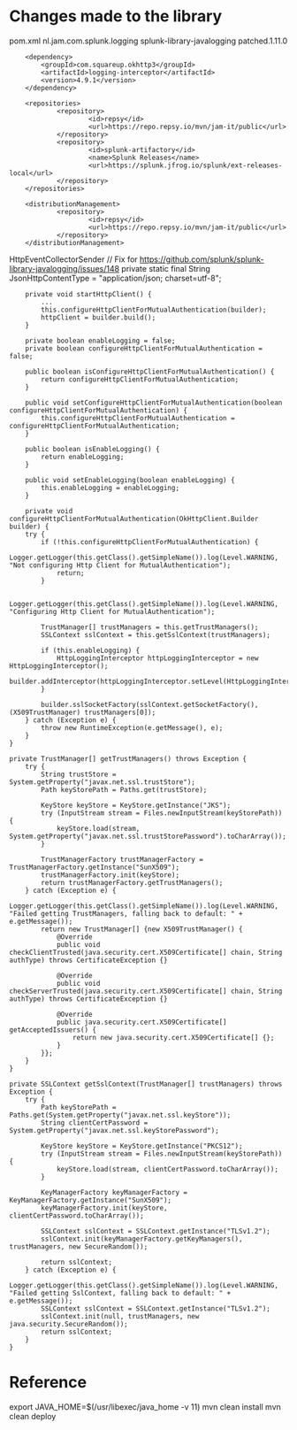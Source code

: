 # Changes made to the library
pom.xml
    <groupId>nl.jam.com.splunk.logging</groupId>
    <artifactId>splunk-library-javalogging</artifactId>
    <version>patched.1.11.0</version>

        <dependency>
            <groupId>com.squareup.okhttp3</groupId>
            <artifactId>logging-interceptor</artifactId>
            <version>4.9.1</version>
        </dependency>

        <repositories>
                <repository>
                        <id>repsy</id>
                        <url>https://repo.repsy.io/mvn/jam-it/public</url>
                </repository>
                <repository>
                        <id>splunk-artifactory</id>
                        <name>Splunk Releases</name>
                        <url>https://splunk.jfrog.io/splunk/ext-releases-local</url>
                </repository>
        </repositories>

        <distributionManagement>
                <repository>
                        <id>repsy</id>
                        <url>https://repo.repsy.io/mvn/jam-it/public</url>
                </repository>
        </distributionManagement>

HttpEventCollectorSender
        // Fix for https://github.com/splunk/splunk-library-javalogging/issues/148
        private static final String JsonHttpContentType = "application/json; charset=utf-8";

        private void startHttpClient() {
            ...
            this.configureHttpClientForMutualAuthentication(builder);
            httpClient = builder.build();
        }

        private boolean enableLogging = false;
        private boolean configureHttpClientForMutualAuthentication = false;

        public boolean isConfigureHttpClientForMutualAuthentication() {
            return configureHttpClientForMutualAuthentication;
        }

        public void setConfigureHttpClientForMutualAuthentication(boolean configureHttpClientForMutualAuthentication) {
            this.configureHttpClientForMutualAuthentication = configureHttpClientForMutualAuthentication;
        }

        public boolean isEnableLogging() {
            return enableLogging;
        }

        public void setEnableLogging(boolean enableLogging) {
            this.enableLogging = enableLogging;
        }

        private void configureHttpClientForMutualAuthentication(OkHttpClient.Builder builder) {
        try {
            if (!this.configureHttpClientForMutualAuthentication) {
                Logger.getLogger(this.getClass().getSimpleName()).log(Level.WARNING, "Not configuring Http Client for MutualAuthentication");
                return;
            }

            Logger.getLogger(this.getClass().getSimpleName()).log(Level.WARNING, "Configuring Http Client for MutualAuthentication");

            TrustManager[] trustManagers = this.getTrustManagers();
            SSLContext sslContext = this.getSslContext(trustManagers);

            if (this.enableLogging) {
                HttpLoggingInterceptor httpLoggingInterceptor = new HttpLoggingInterceptor();
                builder.addInterceptor(httpLoggingInterceptor.setLevel(HttpLoggingInterceptor.Level.BODY));
            }

            builder.sslSocketFactory(sslContext.getSocketFactory(), (X509TrustManager) trustManagers[0]);
        } catch (Exception e) {
            throw new RuntimeException(e.getMessage(), e);
        }
    }

    private TrustManager[] getTrustManagers() throws Exception {
        try {
            String trustStore = System.getProperty("javax.net.ssl.trustStore");
            Path keyStorePath = Paths.get(trustStore);

            KeyStore keyStore = KeyStore.getInstance("JKS");
            try (InputStream stream = Files.newInputStream(keyStorePath)) {
                keyStore.load(stream, System.getProperty("javax.net.ssl.trustStorePassword").toCharArray());
            }

            TrustManagerFactory trustManagerFactory = TrustManagerFactory.getInstance("SunX509");
            trustManagerFactory.init(keyStore);
            return trustManagerFactory.getTrustManagers();
        } catch (Exception e) {
            Logger.getLogger(this.getClass().getSimpleName()).log(Level.WARNING, "Failed getting TrustManagers, falling back to default: " + e.getMessage());
            return new TrustManager[] {new X509TrustManager() {
                @Override
                public void checkClientTrusted(java.security.cert.X509Certificate[] chain, String authType) throws CertificateException {}

                @Override
                public void checkServerTrusted(java.security.cert.X509Certificate[] chain, String authType) throws CertificateException {}

                @Override
                public java.security.cert.X509Certificate[] getAcceptedIssuers() {
                    return new java.security.cert.X509Certificate[] {};
                }
            }};
        }
    }

    private SSLContext getSslContext(TrustManager[] trustManagers) throws Exception {
        try {
            Path keyStorePath = Paths.get(System.getProperty("javax.net.ssl.keyStore"));
            String clientCertPassword = System.getProperty("javax.net.ssl.keyStorePassword");

            KeyStore keyStore = KeyStore.getInstance("PKCS12");
            try (InputStream stream = Files.newInputStream(keyStorePath)) {
                keyStore.load(stream, clientCertPassword.toCharArray());
            }

            KeyManagerFactory keyManagerFactory = KeyManagerFactory.getInstance("SunX509");
            keyManagerFactory.init(keyStore, clientCertPassword.toCharArray());

            SSLContext sslContext = SSLContext.getInstance("TLSv1.2");
            sslContext.init(keyManagerFactory.getKeyManagers(), trustManagers, new SecureRandom());

            return sslContext;
        } catch (Exception e) {
            Logger.getLogger(this.getClass().getSimpleName()).log(Level.WARNING, "Failed getting SslContext, falling back to default: " + e.getMessage());
            SSLContext sslContext = SSLContext.getInstance("TLSv1.2");
            sslContext.init(null, trustManagers, new java.security.SecureRandom());
            return sslContext;
        }
    }

# Reference
export JAVA_HOME=$(/usr/libexec/java_home -v 11)
mvn clean install
mvn clean deploy